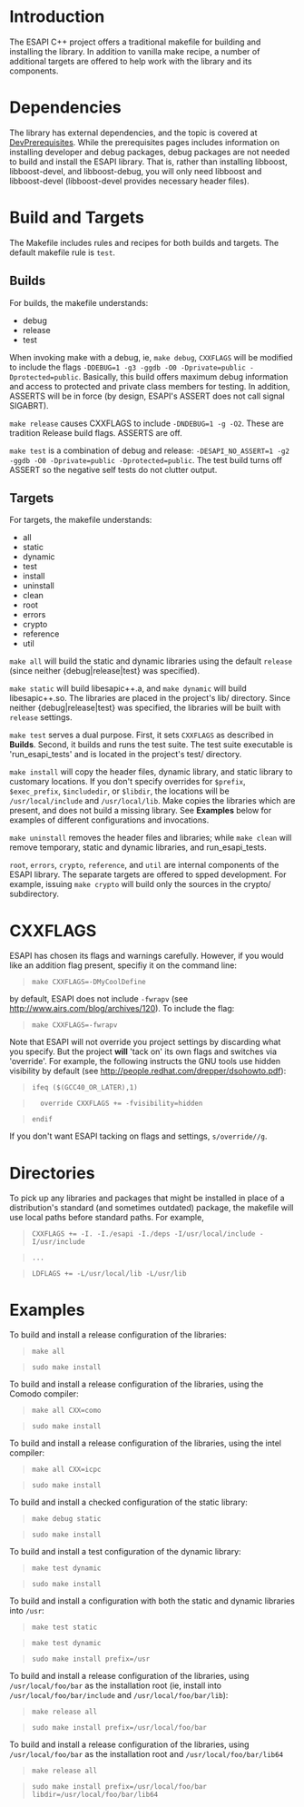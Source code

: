 # Introduction #

The ESAPI C++ project offers a traditional makefile for building and installing the library. In addition to vanilla make recipe, a number of additional targets are offered to help work with the library and its components.

# Dependencies #

The library has external dependencies, and the topic is covered at [DevPrerequisites](DevPrerequisites.md). While the prerequisites pages includes information on installing developer and debug packages, debug packages are not needed to build and install the ESAPI library. That is, rather than installing libboost, libboost-devel, and libboost-debug, you will only need libboost and libboost-devel (libboost-devel provides necessary header files).

# Build and Targets #

The Makefile includes rules and recipes for both builds and targets. The default makefile rule is `test`.

## Builds ##

For builds, the makefile understands:

  * debug
  * release
  * test

When invoking make with a debug, ie, `make debug`, `CXXFLAGS` will be modified to include the flags `-DDEBUG=1 -g3 -ggdb -O0 -Dprivate=public -Dprotected=public`. Basically, this build offers maximum debug information and access to protected and private class members for testing. In addition, ASSERTS will be in force (by design, ESAPI's ASSERT does not call signal SIGABRT).

`make release` causes CXXFLAGS to include `-DNDEBUG=1 -g -O2`. These are tradition Release build flags. ASSERTS are off.

`make test` is a combination of debug and release: `-DESAPI_NO_ASSERT=1 -g2 -ggdb -O0 -Dprivate=public -Dprotected=public`. The test build turns off ASSERT so the negative self tests do not clutter output.

## Targets ##

For targets, the makefile understands:
  * all
  * static
  * dynamic
  * test
  * install
  * uninstall
  * clean
  * root
  * errors
  * crypto
  * reference
  * util

`make all` will build the static and dynamic libraries using the default `release` (since neither {debug|release|test} was specified).

`make static` will build libesapic++.a, and `make dynamic` will build libesapic++.so. The libraries are placed in the project's lib/ directory. Since neither {debug|release|test} was specified, the libraries will be built with `release` settings.

`make test` serves a dual purpose. First, it sets `CXXFLAGS` as described in **Builds**. Second, it builds and runs the test suite. The test suite executable is 'run\_esapi\_tests' and is located in the project's test/ directory.

`make install` will copy the header files, dynamic library, and static library to customary locations. If you don't specify overrides for `$prefix`, `$exec_prefix`, `$includedir`, or `$libdir`, the locations will be `/usr/local/include` and `/usr/local/lib`. Make copies the libraries which are present, and does not build a missing library. See **Examples** below for examples of different configurations and invocations.

`make uninstall` removes the header files and libraries; while `make clean` will remove temporary, static and dynamic libraries, and run\_esapi\_tests.

`root`, `errors`, `crypto`, `reference`, and `util` are internal components of the ESAPI library. The separate targets are offered to spped development. For example, issuing `make crypto` will build only the sources in the crypto/ subdirectory.

# CXXFLAGS #

ESAPI has chosen its flags and warnings carefully. However, if you would like an addition flag present, specifiy it on the command line:

> `make CXXFLAGS=-DMyCoolDefine`

by default, ESAPI does not include `-fwrapv` (see http://www.airs.com/blog/archives/120). To include the flag:

> `make CXXFLAGS=-fwrapv`

Note that ESAPI will not override you project settings by discarding what you specify. But the project **will** 'tack on' its own flags and switches via 'override'. For example, the following instructs the GNU tools use hidden visibility by default (see http://people.redhat.com/drepper/dsohowto.pdf):

> `ifeq ($(GCC40_OR_LATER),1)`

> `  override CXXFLAGS += -fvisibility=hidden`

> `endif`

If you don't want ESAPI tacking on flags and settings, `s/override//g`.

# Directories #

To pick up any libraries and packages that might be installed in place of a distribution's standard (and sometimes outdated) package, the makefile will use local paths before standard paths. For example,

> `CXXFLAGS += -I. -I./esapi -I./deps -I/usr/local/include -I/usr/include`

> `...`

> `LDFLAGS += -L/usr/local/lib -L/usr/lib`

# Examples #

To build and install a release configuration of the libraries:
> `make all`

> `sudo make install`

To build and install a release configuration of the libraries, using the Comodo compiler:
> `make all CXX=como`

> `sudo make install`

To build and install a release configuration of the libraries, using the intel compiler:
> `make all CXX=icpc`

> `sudo make install`

To build and install a checked configuration of the static library:
> `make debug static`

> `sudo make install`

To build and install a test configuration of the dynamic library:
> `make test dynamic`

> `sudo make install`

To build and install a configuration with both the static and dynamic libraries into `/usr`:
> `make test static`

> `make test dynamic`

> `sudo make install prefix=/usr`

To build and install a release configuration of the libraries, using `/usr/local/foo/bar` as the installation root (ie, install into `/usr/local/foo/bar/include` and `/usr/local/foo/bar/lib`):
> `make release all`

> `sudo make install prefix=/usr/local/foo/bar`

To build and install a release configuration of the libraries, using `/usr/local/foo/bar` as the installation root and `/usr/local/foo/bar/lib64`
> `make release all`

> `sudo make install prefix=/usr/local/foo/bar libdir=/usr/local/foo/bar/lib64`